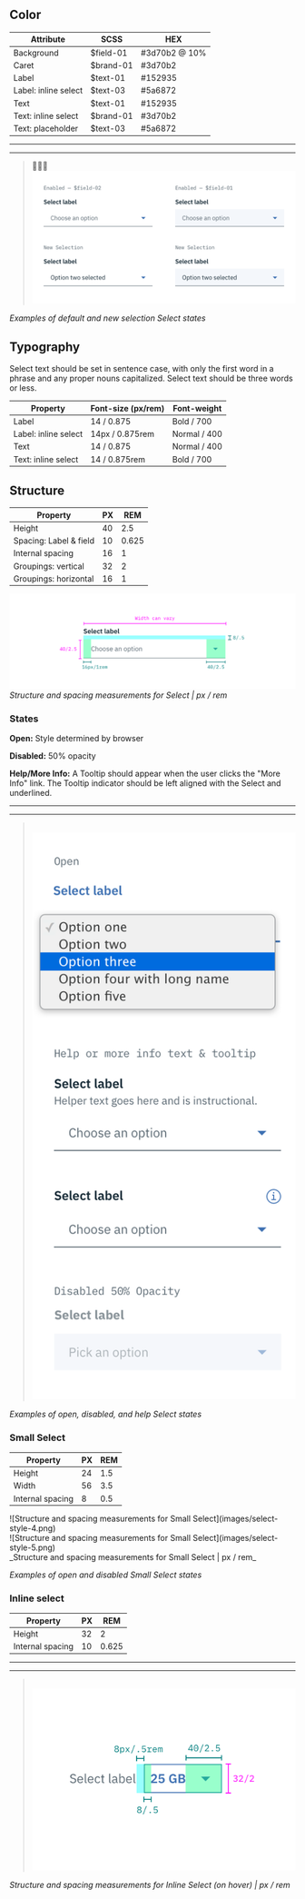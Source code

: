 ## Color

| Attribute             | SCSS          | HEX      |
|-------------------|---------------|-----------|
| Background        | $field-01     | #3d70b2 @ 10% |
| Caret             | $brand-01     | #3d70b2   |
| Label             | $text-01      | #152935   |
| Label: inline select  | $text-03      | #5a6872   |
| Text              | $text-01      | #152935   |
| Text: inline select | $brand-01     | #3d70b2   |
| Text: placeholder | $text-03      | #5a6872   |



---
***
> 
![Default and new selection state examples for Select](images/select-style-1.png)

_Examples of default and new selection Select states_

## Typography

Select text should be set in sentence case, with only the first word in a phrase and any proper nouns capitalized. Select text should be three words or less.

| Property | Font-size (px/rem)      | Font-weight  |
|----------|-----------------|--------------|
| Label    | 14 / 0.875 | Bold / 700   |
| Label: inline select    | 14px / 0.875rem |  Normal / 400   |
| Text     | 14 / 0.875 | Normal / 400 |
| Text: inline select     | 14 / 0.875rem | Bold / 700 |

## Structure

| Property                    | PX | REM   |
|-----------------------------|----|-------|
| Height                      | 40 | 2.5   |
| Spacing: Label & field      | 10 | 0.625 |
| Internal spacing            | 16 | 1     |
| Groupings: vertical         | 32 | 2     |
| Groupings: horizontal       | 16 | 1     |

![Structure and spacing measurements for Select](images/select-style-2.png)
_Structure and spacing measurements for Select | px / rem_

### States

**Open:** Style determined by browser

**Disabled:** 50% opacity

**Help/More Info:** A Tooltip should appear when the user clicks the "More Info" link. The Tooltip indicator should be left aligned with the Select and underlined.

---
***
> 
![Open, disabled, and more information/help state examples for Select](images/select-style-3.png)

_Examples of open, disabled, and help Select states_

### Small Select

| Property                    | PX | REM   |
|-----------------------------|----|-------|
| Height                      | 24 | 1.5   |
| Width                       | 56 | 3.5   |
| Internal spacing            | 8  | 0.5    |

<div data-insert-component="ImageGrid">
  <div>
    ![Structure and spacing measurements for Small Select](images/select-style-4.png)
  </div>
  <div>
    ![Structure and spacing measurements for Small Select](images/select-style-5.png)
  </div>
</div>
_Structure and spacing measurements for Small Select | px / rem_

_Examples of open and disabled Small Select states_



### Inline select

| Property                    | PX | REM   |
|-----------------------------|----|-------|
| Height                      | 32 | 2     |
| Internal spacing            | 10  | 0.625    |


---
***
> 
![Structure and spacing measurements for Inline Select](images/select-style-6.png)

_Structure and spacing measurements for Inline Select (on hover) | px / rem_
